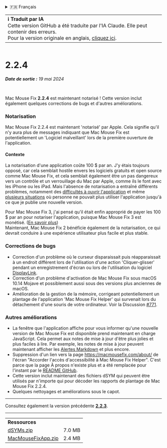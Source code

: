 <details>
<summary>🇫🇷 Français</summary>

[🇬🇧 English (GitHub)](https://github.com/noah-nuebling/mac-mouse-fix/releases/tag/2.2.4)\
[🇦🇩 Català](https://redirect.macmousefix.com/?target=mmf-release&tag=2.2.4&locale=ca)\
[🇩🇪 Deutsch](https://redirect.macmousefix.com/?target=mmf-release&tag=2.2.4&locale=de)\
[🇪🇸 Español](https://redirect.macmousefix.com/?target=mmf-release&tag=2.2.4&locale=es)\
**🇫🇷 Français**\
[🇮🇩 Indonesia](https://redirect.macmousefix.com/?target=mmf-release&tag=2.2.4&locale=id)\
[🇮🇹 Italiano](https://redirect.macmousefix.com/?target=mmf-release&tag=2.2.4&locale=it)\
[🇭🇺 Magyar](https://redirect.macmousefix.com/?target=mmf-release&tag=2.2.4&locale=hu)\
[🇳🇱 Nederlands](https://redirect.macmousefix.com/?target=mmf-release&tag=2.2.4&locale=nl)\
[🇵🇱 Polski](https://redirect.macmousefix.com/?target=mmf-release&tag=2.2.4&locale=pl)\
[🇧🇷 Português (Brasil)](https://redirect.macmousefix.com/?target=mmf-release&tag=2.2.4&locale=pt-BR)\
[🇵🇹 Português (Portugal)](https://redirect.macmousefix.com/?target=mmf-release&tag=2.2.4&locale=pt-PT)\
[🇷🇴 Română](https://redirect.macmousefix.com/?target=mmf-release&tag=2.2.4&locale=ro)\
[🇸🇪 Svenska](https://redirect.macmousefix.com/?target=mmf-release&tag=2.2.4&locale=sv)\
[🇻🇳 Tiếng Việt](https://redirect.macmousefix.com/?target=mmf-release&tag=2.2.4&locale=vi)\
[🇹🇷 Türkçe](https://redirect.macmousefix.com/?target=mmf-release&tag=2.2.4&locale=tr)\
[🇨🇿 Čeština](https://redirect.macmousefix.com/?target=mmf-release&tag=2.2.4&locale=cs)\
[🇬🇷 Ελληνικά](https://redirect.macmousefix.com/?target=mmf-release&tag=2.2.4&locale=el)\
[🇷🇺 Русский](https://redirect.macmousefix.com/?target=mmf-release&tag=2.2.4&locale=ru)\
[🇺🇦 Українська](https://redirect.macmousefix.com/?target=mmf-release&tag=2.2.4&locale=uk)\
[🇮🇱 עברית](https://redirect.macmousefix.com/?target=mmf-release&tag=2.2.4&locale=he)\
[🇸🇦 العربية](https://redirect.macmousefix.com/?target=mmf-release&tag=2.2.4&locale=ar)\
[🇮🇳 हिन्दी](https://redirect.macmousefix.com/?target=mmf-release&tag=2.2.4&locale=hi)\
[🇹🇭 ไทย](https://redirect.macmousefix.com/?target=mmf-release&tag=2.2.4&locale=th)\
[🇨🇳 中文 (简体)](https://redirect.macmousefix.com/?target=mmf-release&tag=2.2.4&locale=zh-Hans)\
[🇨🇳 中文 (繁體)](https://redirect.macmousefix.com/?target=mmf-release&tag=2.2.4&locale=zh-Hant)\
[🇭🇰 中文（香港)](https://redirect.macmousefix.com/?target=mmf-release&tag=2.2.4&locale=zh-HK)\
[🇯🇵 日本語](https://redirect.macmousefix.com/?target=mmf-release&tag=2.2.4&locale=ja)\
[🇰🇷 한국어](https://redirect.macmousefix.com/?target=mmf-release&tag=2.2.4&locale=ko)\
[Help translate Mac Mouse Fix to different languages!](https://github.com/noah-nuebling/mac-mouse-fix/discussions/731)
</details>
<table align=><td>
<b>ℹ️ Traduit par IA</b><br>
Cette version GitHub a été traduite par l'IA Claude. Elle peut contenir des erreurs.<br>
Pour la version originale en anglais, <a href="https://github.com/noah-nuebling/mac-mouse-fix/releases/tag/2.2.4">cliquez ici</a>.
</td></table>

<table></table>

# 2.2.4
***Date de sortie :** 19 mai 2024*

<br>

Mac Mouse Fix **2.2.4** est maintenant notarisé ! Cette version inclut également quelques corrections de bugs et d'autres améliorations.

### **Notarisation**

Mac Mouse Fix 2.2.4 est maintenant 'notarisé' par Apple. Cela signifie qu'il n'y aura plus de messages indiquant que Mac Mouse Fix est potentiellement un 'Logiciel malveillant' lors de la première ouverture de l'application.

#### Contexte

La notarisation d'une application coûte 100 $ par an. J'y étais toujours opposé, car cela semblait hostile envers les logiciels gratuits et open source comme Mac Mouse Fix, et cela semblait également être un pas dangereux vers un contrôle et un verrouillage du Mac par Apple, comme ils le font avec les iPhone ou les iPad. Mais l'absence de notarisation a entraîné différents problèmes, notamment des [difficultés à ouvrir l'application](https://github.com/noah-nuebling/mac-mouse-fix/discussions/114) et même [plusieurs situations](https://github.com/noah-nuebling/mac-mouse-fix/issues/95) où personne ne pouvait plus utiliser l'application jusqu'à ce que je publie une nouvelle version.

Pour Mac Mouse Fix 3, j'ai pensé qu'il était enfin approprié de payer les 100 $ par an pour notariser l'application, puisque Mac Mouse Fix 3 est monétisé. ([En savoir plus](https://redirect.macmousefix.com/?target=mmf-release&tag=3.0.0&locale=fr)) \
Maintenant, Mac Mouse Fix 2 bénéficie également de la notarisation, ce qui devrait conduire à une expérience utilisateur plus facile et plus stable.

### **Corrections de bugs**

- Correction d'un problème où le curseur disparaissait puis réapparaissait à un endroit différent lors de l'utilisation d'une action 'Cliquer-glisser' pendant un enregistrement d'écran ou lors de l'utilisation du logiciel [DisplayLink](https://www.synaptics.com/products/displaylink-graphics).
- Correction d'un problème d'activation de Mac Mouse Fix sous macOS 10.14 Mojave et possiblement aussi sous des versions plus anciennes de macOS.
- Amélioration de la gestion de la mémoire, corrigeant potentiellement un plantage de l'application 'Mac Mouse Fix Helper' qui survenait lors du détachement d'une souris de votre ordinateur. Voir la Discussion [#771](https://github.com/noah-nuebling/mac-mouse-fix/discussions/771).

### **Autres améliorations**

- La fenêtre que l'application affiche pour vous informer qu'une nouvelle version de Mac Mouse Fix est disponible prend maintenant en charge JavaScript. Cela permet aux notes de mise à jour d'être plus jolies et plus faciles à lire. Par exemple, les notes de mise à jour peuvent maintenant afficher les [Alertes Markdown](https://github.com/orgs/community/discussions/16925) et plus encore.
- Suppression d'un lien vers la page https://macmousefix.com/about/ de l'écran "Accorder l'accès d'accessibilité à Mac Mouse Fix Helper". C'est parce que la page À propos n'existe plus et a été remplacée pour l'instant par le [README GitHub](https://github.com/noah-nuebling/mac-mouse-fix).
- Cette version inclut maintenant des fichiers dSYM qui peuvent être utilisés par n'importe qui pour décoder les rapports de plantage de Mac Mouse Fix 2.2.4.
- Quelques nettoyages et améliorations sous le capot.

---

Consultez également la version précédente [**2.2.3**](https://redirect.macmousefix.com/?target=mmf-release&tag=2.2.3&locale=fr).

---

<table align="start">
<tr>
    <td colspan=2>
        <b>Ressources</b>
    </td>
</tr>
<tr>
    <td><a href="https://github.com/noah-nuebling/mac-mouse-fix/releases/download/2.2.4/dSYMs.zip">dSYMs.zip</a></td>
    <td>7.0 MB</td>
</tr>
<tr>
    <td><a href="https://github.com/noah-nuebling/mac-mouse-fix/releases/download/2.2.4/MacMouseFixApp.zip">MacMouseFixApp.zip</a></td>
    <td>2.4 MB</td>
</tr>
</table>